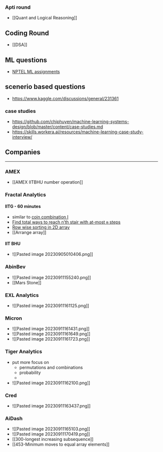 
### Apti round
- [[Quant and Logical Reasoning]]

## Coding Round
- [[DSA]]

## ML questions
- [NPTEL ML assignments](https://www.youtube.com/playlist?list=PL__28a0xFM-8gW3v63c3NzjsPlrBRp3WX)
## scenerio based questions
- https://www.kaggle.com/discussions/general/231361

### case studies
- https://github.com/chiphuyen/machine-learning-systems-design/blob/master/content/case-studies.md
- https://skills.workera.ai/resources/machine-learning-case-study-interview/

## Companies
---
### AMEX
- [[AMEX IITBHU number operation]]

### Fractal Analytics
#### IITG - 60 minutes
- similar to [coin combination I](https://cses.fi/problemset/task/1635/)
- [Find total ways to reach n’th stair with at-most `m` steps](https://www.techiedelight.com/find-total-ways-reach-nth-stair-with-atmost-m-steps/)
- [Row wise sorting in 2D array](https://www.geeksforgeeks.org/row-wise-sorting-2d-array/)
- [[Arrange array]]

#### IIT BHU
- ![[Pasted image 20230905010406.png]]

### AbinBev
- ![[Pasted image 20230911155240.png]]
- [[Mars Stone]]

### EXL Analytics
- ![[Pasted image 20230911161125.png]]




### Micron
- ![[Pasted image 20230911161431.png]]
- ![[Pasted image 20230911161649.png]]
- ![[Pasted image 20230911161723.png]]


### Tiger Analytics
- put more focus on
	- permutations and combinations
	- probability
	- 
- ![[Pasted image 20230911162100.png]]

### Cred
- ![[Pasted image 20230911163437.png]]

### AiDash
- ![[Pasted image 20230911165103.png]]
- ![[Pasted image 20230911170419.png]]
- [[300-longest increasing subsequence]]
- [[453-Minimum moves to equal array elements]]